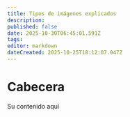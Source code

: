 ```yaml
---
title: Tipos de imágenes explicados
description:
published: false
date: 2025-10-30T06:45:01.591Z
tags:
editor: markdown
dateCreated: 2025-10-25T18:12:07.047Z
---
```


# Cabecera

Su contenido aquí